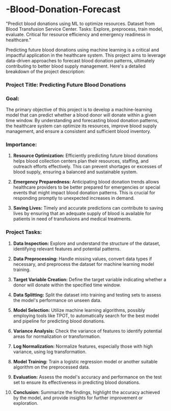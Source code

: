 # -Blood-Donation-Forecast
"Predict blood donations using ML to optimize resources. Dataset from Blood Transfusion Service Center. Tasks: Explore, preprocess, train model, evaluate. Critical for resource efficiency and emergency readiness in healthcare."

Predicting future blood donations using machine learning is a critical and impactful application in the healthcare system. This project aims to leverage data-driven approaches to forecast blood donation patterns, ultimately contributing to better blood supply management. Here's a detailed breakdown of the project description:

### Project Title: Predicting Future Blood Donations

### Goal:
The primary objective of this project is to develop a machine-learning model that can predict whether a blood donor will donate within a given time window. By understanding and forecasting blood donation patterns, the healthcare system can optimize its resources, improve blood supply management, and ensure a consistent and sufficient blood inventory.

### Importance:
1. **Resource Optimization:** Efficiently predicting future blood donations helps blood collection centers plan their resources, staffing, and outreach efforts effectively. This can prevent shortages or excesses of blood supply, ensuring a balanced and sustainable system.

2. **Emergency Preparedness:** Anticipating blood donation trends allows healthcare providers to be better prepared for emergencies or special events that might impact blood donation patterns. This is crucial for responding promptly to unexpected increases in demand.

3. **Saving Lives:** Timely and accurate predictions can contribute to saving lives by ensuring that an adequate supply of blood is available for patients in need of transfusions and medical treatments.



### Project Tasks:
1. **Data Inspection:** Explore and understand the structure of the dataset, identifying relevant features and potential patterns.
  
2. **Data Preprocessing:** Handle missing values, convert data types if necessary, and preprocess the dataset for machine learning model training.

3. **Target Variable Creation:** Define the target variable indicating whether a donor will donate within the specified time window.

4. **Data Splitting:** Split the dataset into training and testing sets to assess the model's performance on unseen data.

5. **Model Selection:** Utilize machine learning algorithms, possibly employing tools like TPOT, to automatically search for the best model and pipeline for predicting blood donations.

6. **Variance Analysis:** Check the variance of features to identify potential areas for normalization or transformation.

7. **Log Normalization:** Normalize features, especially those with high variance, using log transformation.

8. **Model Training:** Train a logistic regression model or another suitable algorithm on the preprocessed data.

9. **Evaluation:** Assess the model's accuracy and performance on the test set to ensure its effectiveness in predicting blood donations.

10. **Conclusion:** Summarize the findings, highlight the accuracy achieved by the model, and provide insights for further improvement or exploration.


